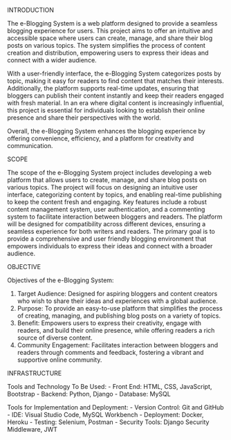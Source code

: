 INTRODUCTION 
 
The e-Blogging System is a web platform designed to provide a 
seamless blogging experience for users. This project aims to offer an 
intuitive and accessible space where users can create, manage, and 
share their blog posts on various topics. The system simplifies the 
process of content creation and distribution, empowering users to 
express their ideas and connect with a wider audience. 
 
With a user-friendly interface, the e-Blogging System categorizes posts 
by topic, making it easy for readers to find content that matches their 
interests. Additionally, the platform supports real-time updates, 
ensuring that bloggers can publish their content instantly and keep their 
readers engaged with fresh material. In an era where digital content is 
increasingly influential, this project is essential for individuals looking 
to establish their online presence and share their perspectives with the 
world. 
 
Overall, the e-Blogging System enhances the blogging experience by 
offering convenience, efficiency, and a platform for creativity and 
communication. 
 
 
 
 
SCOPE 
 
 
The scope of the e-Blogging System project includes developing a web 
platform that allows users to create, manage, and share blog posts on 
various topics. The project will focus on designing an intuitive user 
interface, categorizing content by topics, and enabling real-time 
publishing to keep the content fresh and engaging. Key features include 
a robust content management system, user authentication, and a 
commenting system to facilitate interaction between bloggers and 
readers. The platform will be designed for compatibility across 
different devices, ensuring a seamless experience for both writers and 
readers. The primary goal is to provide a comprehensive and user
friendly blogging environment that empowers individuals to express 
their ideas and connect with a broader audience. 
 
 
 
OBJECTIVE 
 
Objectives of the e-Blogging System: 
 
1. Target Audience: Designed for aspiring bloggers and content creators 
who wish to share their ideas and experiences with a global audience. 
2. Purpose: To provide an easy-to-use platform that simplifies the 
process of creating, managing, and publishing blog posts on a variety 
of topics. 
3. Benefit: Empowers users to express their creativity, engage with 
readers, and build their online presence, while offering readers a rich 
source of diverse content. 
4. Community Engagement: Facilitates interaction between bloggers 
and readers through comments and feedback, fostering a vibrant and 
supportive online community. 
 
 
INFRASTRUCTURE 

 
Tools and Technology To Be Used: - Front End: HTML, CSS, JavaScript, Bootstrap - Backend: Python, Django - Database: MySQL 
 
Tools for Implementation and Deployment: - Version Control: Git and GitHub - IDE: Visual Studio Code, MySQL Workbench - Deployment: Docker, Heroku - Testing: Selenium, Postman - Security Tools: Django Security Middleware, JWT
